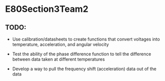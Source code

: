 # E80Section3Team2

## TODO:

 * Use calibration/datasheets to create functions that convert voltages into
    temperature, acceleration, and angular velocity

 * Test the ability of the phase difference function to tell the difference between
    data taken at different temperatures

 * Develop a way to pull the frequency shift (acceleration) data out of the data